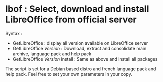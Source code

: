 # lbof : Select, download and install LibreOffice from official server 

Syntax : 
* GetLibreOffice : display all version available on LibreOffice server
* GetLibreOffice *Version* : Download, extract and consolidate main archive, language pack and help pack
* GetLibreOffice *Version* install : Same as above and install all packages 

The script is set for a Debian based distro and french language pack and help pack. Feel free to set your own parameters in your copy. 
